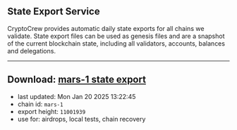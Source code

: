 ## State Export Service
CryptoCrew provides automatic daily state exports for all chains we validate. State export files can be used as genesis files and are a snapshot of the current blockchain state, including all validators, accounts, balances and delegations.

---
**Download: [mars-1 state export](https://dl-eu2.ccvalidators.com/SERVICE/mars/mars-1_export_11001939.json)**
---

- last updated: Mon Jan 20 2025 13:22:45
- chain id: `mars-1`
- export height: `11001939`
- use for: airdrops, local tests, chain recovery
